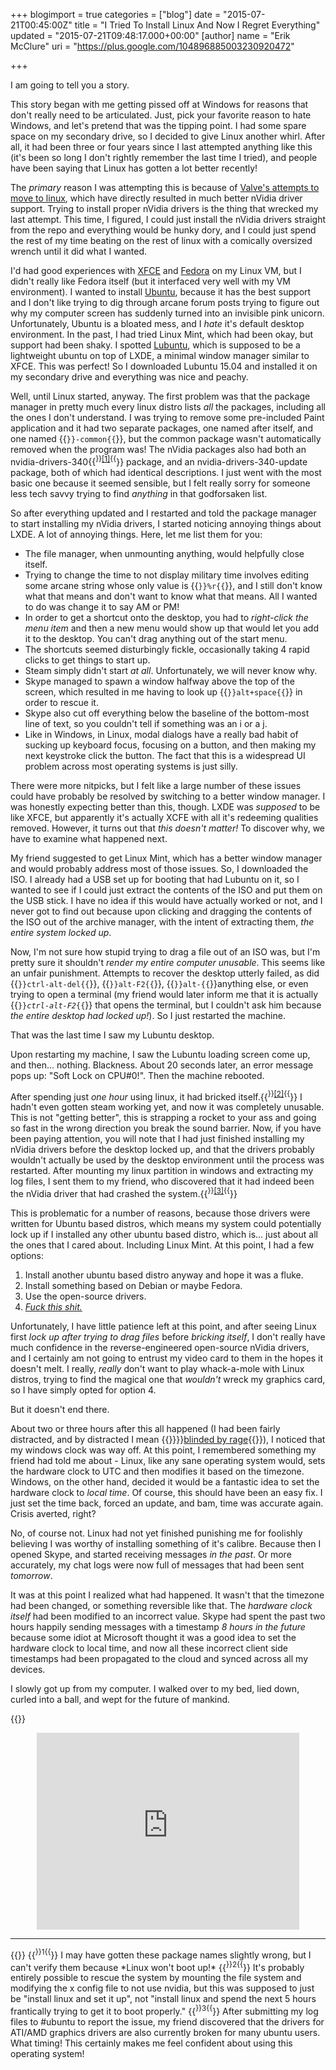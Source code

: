 +++
blogimport = true
categories = ["blog"]
date = "2015-07-21T00:45:00Z"
title = "I Tried To Install Linux And Now I Regret Everything"
updated = "2015-07-21T09:48:17.000+00:00"
[author]
name = "Erik McClure"
uri = "https://plus.google.com/104896885003230920472"

+++
<style>.imghover img { display:none; position:absolute; margin-top:-350px; right:0; background: white; border: 1px solid black; } .imghover:hover img, .imghover:focus img { float:left; display:block; }</style>I am going to tell you a story.

This story began with me getting pissed off at Windows for reasons that don't really need to be articulated. Just, pick your favorite reason to hate Windows, and let's pretend that was the tipping point. I had some spare space on my secondary drive, so I decided to give Linux another whirl. After all, it had been three or four years since I last attempted anything like this (it's been so long I don't rightly remember the last time I tried), and people have been saying that Linux has gotten a lot better recently!

The *primary* reason I was attempting this is because of [Valve's attempts to move to linux](http://store.steampowered.com/steamos), which have directly resulted in much better nVidia driver support. Trying to install proper nVidia drivers is the thing that wrecked my last attempt. This time, I figured, I could just install the nVidia drivers straight from the repo and everything would be hunky dory, and I could just spend the rest of my time beating on the rest of linux with a comically oversized wrench until it did what I wanted.

I'd had good experiences with [XFCE](http://www.xfce.org/) and [Fedora](https://getfedora.org/) on my Linux VM, but I didn't really like Fedora itself (but it interfaced very well with my VM environment). I wanted to install [Ubuntu](http://www.ubuntu.com/), because it has the best support and I don't like trying to dig through arcane forum posts trying to figure out why my computer screen has suddenly turned into an invisible pink unicorn. Unfortunately, Ubuntu is a bloated mess, and I *hate* it's default desktop environment. In the past, I had tried Linux Mint, which had been okay, but support had been shaky. I spotted [Lubuntu](http://lubuntu.net/), which is supposed to be a lightweight ubuntu on top of LXDE, a minimal window manager similar to XFCE. This was perfect! So I downloaded Lubuntu 15.04 and installed it on my secondary drive and everything was nice and peachy.

Well, until Linux started, anyway. The first problem was that the package manager in pretty much every linux distro lists *all* the packages, including all the ones I don't understand. I was trying to remove some pre-included Paint application and it had two separate packages, one named after itself, and one named {{<code>}}<name>-common{{</code>}}, but the common package wasn't automatically removed when the program was! The nVidia packages also had both an nvidia-drivers-340{{<sup>}}<a href="#footnote1">[1]</a>{{</sup>}} package, and an nvidia-drivers-340-update package, both of which had identical descriptions. I just went with the most basic one because it seemed sensible, but I felt really sorry for someone less tech savvy trying to find *anything* in that godforsaken list.

So after everything updated and I restarted and told the package manager to start installing my nVidia drivers, I started noticing annoying things about LXDE. A lot of annoying things. Here, let me list them for you:

 * The file manager, when unmounting anything, would helpfully close itself.
 * Trying to change the time to not display military time involves editing some arcane string whose only value is {{<code>}}%r{{</code>}}, and I still don't know what that means and don't want to know what that means. All I wanted to do was change it to say AM or PM!
 * In order to get a shortcut onto the desktop, you had to *right-click the menu item* and then a new menu would show up that would let you add it to the desktop. You can't drag anything out of the start menu.
 * The shortcuts seemed disturbingly fickle, occasionally taking 4 rapid clicks to get things to start up.
 * Steam simply didn't start *at all*. Unfortunately, we will never know why.
 * Skype managed to spawn a window halfway above the top of the screen, which resulted in me having to look up {{<code>}}alt+space{{</code>}} in order to rescue it.
 * Skype also cut off everything below the baseline of the bottom-most line of text, so you couldn't tell if something was an i or a j.
 * Like in Windows, in Linux, modal dialogs have a really bad habit of sucking up keyboard focus, focusing on a button, and then making my next keystroke click the button. The fact that this is a widespread UI problem across most operating systems is just silly.
 
There were more nitpicks, but I felt like a large number of these issues could have probably be resolved by switching to a better window manager. I was honestly expecting better than this, though. LXDE was *supposed* to be like XFCE, but apparently it's actually XCFE with all it's redeeming qualities removed. However, it turns out that *this doesn't matter!* To discover why, we have to examine what happened next.

My friend suggested to get Linux Mint, which has a better window manager and would probably address most of those issues. So, I downloaded the ISO. I already had a USB set up for booting that had Lubuntu on it, so I wanted to see if I could just extract the contents of the ISO and put them on the USB stick. I have no idea if this would have actually worked or not, and I never got to find out because upon clicking and dragging the contents of the ISO out of the archive manager, with the intent of extracting them, *the entire system locked up*.

Now, I'm not sure how stupid trying to drag a file out of an ISO was, but I'm pretty sure it shouldn't *render my entire computer unusable*. This seems like an unfair punishment. Attempts to recover the desktop utterly failed, as did {{<code>}}ctrl-alt-del{{</code>}}, {{<code>}}alt-F2{{</code>}}, {{<code>}}alt-{{</code>}}anything else, or even trying to open a terminal (my friend would later inform me that it is actually {{<code>}}*ctrl-alt-F2*{{</code>}} that opens the terminal, but I couldn't ask him because *the entire desktop had locked up!*). So I just restarted the machine.

That was the last time I saw my Lubuntu desktop.

Upon restarting my machine, I saw the Lubuntu loading screen come up, and then... nothing. Blackness. About 20 seconds later, an error message pops up: "Soft Lock on CPU#0!". Then the machine rebooted.

After spending just *one hour* using linux, it had bricked itself.{{<sup>}}<a href="#footnote2">[2]</a>{{</sup>}} I hadn't even gotten steam working yet, and now it was completely unusable. This is not "getting better", this is strapping a rocket to your ass and going so fast in the wrong direction you break the sound barrier. Now, if you have been paying attention, you will note that I had just finished installing my nVidia drivers before the desktop locked up, and that the drivers probably wouldn't actually be used by the desktop environment until the process was restarted. After mounting my linux partition in windows and extracting my log files, I sent them to my friend, who discovered that it had indeed been the nVidia driver that had crashed the system.{{<sup>}}<a href="#footnote3">[3]</a>{{</sup>}}

This is problematic for a number of reasons, because those drivers were written for Ubuntu based distros, which means my system could potentially lock up if I installed any other ubuntu based distro, which is... just about all the ones that I cared about. Including Linux Mint. At this point, I had a few options:

1) Install another ubuntu based distro anyway and hope it was a fluke.
2) Install something based on Debian or maybe Fedora.
3) Use the open-source drivers.
4) *[Fuck this shit.](https://www.youtube.com/watch?v=5FjWe31S_0g)*

Unfortunately, I have little patience left at this point, and after seeing Linux first *lock up after trying to drag files* before *bricking itself*, I don't really have much confidence in the reverse-engineered open-source nVidia drivers, and I certainly am not going to entrust my video card to them in the hopes it doesn't melt. I really, *really* don't want to play whack-a-mole with Linux distros, trying to find the magical one that *wouldn't* wreck my graphics card, so I have simply opted for option 4.

But it doesn't end there.

About two or three hours after this all happened (I had been fairly distracted, and by distracted I mean {{<span class="imghover">}}<img src="https://googledrive.com/host/0B_2aDNVL_NGmUlp0bnh3Z3hUeWc/">}}<a href="javascript:void()">blinded by rage</a>{{</span>}}), I noticed that my windows clock was way off. At this point, I remembered something my friend had told me about - Linux, like any sane operating system would, sets the hardware clock to UTC and then modifies it based on the timezone. Windows, on the other hand, decided it would be a fantastic idea to set the hardware clock to *local time*. Of course, this should have been an easy fix. I just set the time back, forced an update, and bam, time was accurate again. Crisis averted, right?

No, of course not. Linux had not yet finished punishing me for foolishly believing I was worthy of installing something of it's calibre. Because then I opened Skype, and started receiving messages *in the past*. Or more accurately, my chat logs were now full of messages that had been sent *tomorrow*.

It was at this point I realized what had happened. It wasn't that the timezone had been changed, or something reversible like that. The *hardware clock itself* had been modified to an incorrect value. Skype had spent the past two hours happily sending messages with a timestamp *8 hours in the future* because some idiot at Microsoft thought it was a good idea to set the hardware clock to local time, and now all these incorrect client side timestamps had been propagated to the cloud and synced across all my devices.

I slowly got up from my computer. I walked over to my bed, lied down, curled into a ball, and wept for the future of mankind.

{{<html>}}<center><iframe width="420" height="315" src="https://www.youtube.com/embed/HIWHMb3JxmE" frameborder="0" allowfullscreen></iframe></center>
<hr>{{</html>}}
{{<sup>}}<a name="footnote1">1</a>{{</sup>}} I may have gotten these package names slightly wrong, but I can't verify them because *Linux won't boot up!*
{{<sup>}}<a name="footnote2">2</a>{{</sup>}} It's probably entirely possible to rescue the system by mounting the file system and modifying the x config file to not use nvidia, but this was supposed to just be "install linux and set it up", not "install linux and spend the next 5 hours frantically trying to get it to boot properly."
{{<sup>}}<a name="footnote3">3</a>{{</sup>}} After submitting my log files to #ubuntu to report the issue, my friend discovered that the drivers for ATI/AMD graphics drivers are also currently broken for many ubuntu users. What timing! This certainly makes me feel confident about using this operating system!

